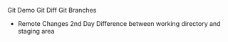 Git Demo
Git Diff
Git Branches
- Remote Changes
2nd Day
Difference between working directory and staging area
